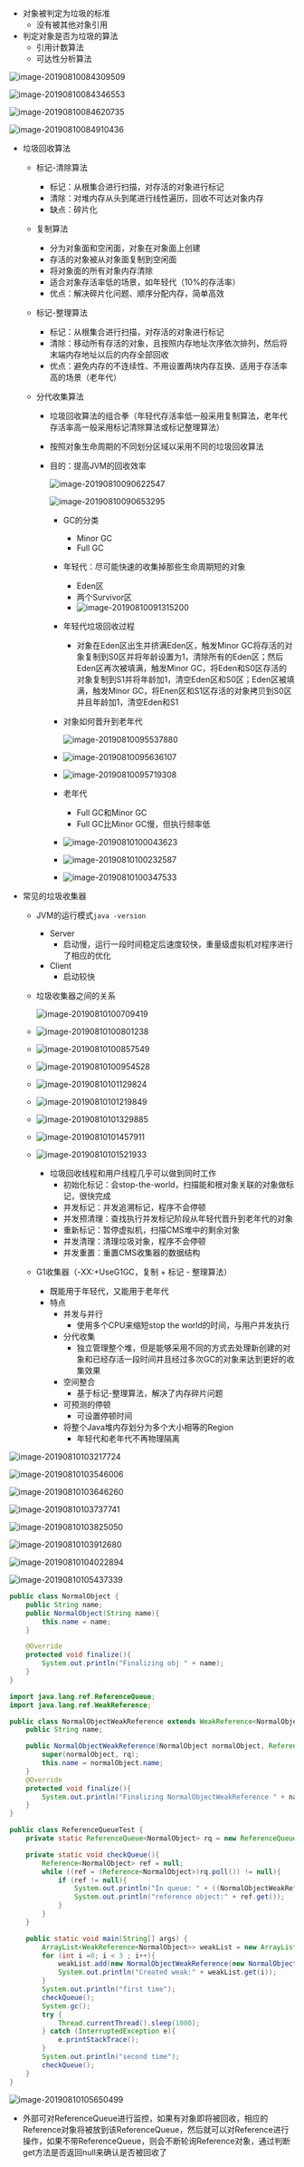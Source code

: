 * 对象被判定为垃圾的标准
  * 没有被其他对象引用
* 判定对象是否为垃圾的算法
  * 引用计数算法
  * 可达性分析算法

![image-20190810084309509](/Users/dingyuanjie/Documents/study/github/woodyprogram/img/image-20190810084309509.png)

![image-20190810084346553](/Users/dingyuanjie/Documents/study/github/woodyprogram/img/image-20190810084346553.png)

![image-20190810084620735](/Users/dingyuanjie/Documents/study/github/woodyprogram/img/image-20190810084620735.png)

![image-20190810084910436](/Users/dingyuanjie/Documents/study/github/woodyprogram/img/image-20190810084910436.png)

* 垃圾回收算法

  * 标记-清除算法

    * 标记：从根集合进行扫描，对存活的对象进行标记
    * 清除：对堆内存从头到尾进行线性遍历，回收不可达对象内存
    * 缺点：碎片化

  * 复制算法

    * 分为对象面和空闲面，对象在对象面上创建
    * 存活的对象被从对象面复制到空闲面
    * 将对象面的所有对象内存清除
    * 适合对象存活率低的场景，如年轻代（10%的存活率）
    * 优点：解决碎片化问题、顺序分配内存，简单高效

  * 标记-整理算法

    * 标记：从根集合进行扫描，对存活的对象进行标记
    * 清除：移动所有存活的对象，且按照内存地址次序依次排列，然后将末端内存地址以后的内存全部回收
    * 优点：避免内存的不连续性、不用设置两块内存互换、适用于存活率高的场景（老年代）

  * 分代收集算法

    * 垃圾回收算法的组合拳（年轻代存活率低一般采用复制算法，老年代存活率高一般采用标记清除算法或标记整理算法）

    * 按照对象生命周期的不同划分区域以采用不同的垃圾回收算法

    * 目的：提高JVM的回收效率

      ![image-20190810090622547](/Users/dingyuanjie/Documents/study/github/woodyprogram/img/image-20190810090622547.png)

      ![image-20190810090653295](/Users/dingyuanjie/Documents/study/github/woodyprogram/img/image-20190810090653295.png)

      * GC的分类

        * Minor GC
        * Full GC

      * 年轻代：尽可能快速的收集掉那些生命周期短的对象

        * Eden区
        * 两个Survivor区
        * ![image-20190810091315200](/Users/dingyuanjie/Documents/study/github/woodyprogram/img/image-20190810091315200.png)

      * 年轻代垃圾回收过程

        * 对象在Eden区出生并挤满Eden区，触发Minor GC将存活的对象复制到S0区并将年龄设置为1，清除所有的Eden区；然后Eden区再次被填满，触发Minor GC，将Eden和S0区存活的对象复制到S1并将年龄加1，清空Eden区和S0区；Eden区被填满，触发Minor GC，将Enen区和S1区存活的对象拷贝到S0区并且年龄加1，清空Eden和S1

      * 对象如何晋升到老年代

        ![image-20190810095537880](/Users/dingyuanjie/Documents/study/github/woodyprogram/img/image-20190810095537880.png)

      * ![image-20190810095636107](/Users/dingyuanjie/Documents/study/github/woodyprogram/img/image-20190810095636107.png)

      * ![image-20190810095719308](/Users/dingyuanjie/Documents/study/github/woodyprogram/img/image-20190810095719308.png)

      * 老年代

        * Full GC和Minor GC
        * Full GC比Minor GC慢，但执行频率低

      * ![image-20190810100043623](/Users/dingyuanjie/Documents/study/github/woodyprogram/img/image-20190810100043623.png)

      * ![image-20190810100232587](/Users/dingyuanjie/Documents/study/github/woodyprogram/img/image-20190810100232587.png)

      * ![image-20190810100347533](/Users/dingyuanjie/Documents/study/github/woodyprogram/img/image-20190810100347533.png)

* 常见的垃圾收集器

  * JVM的运行模式`java -version`

    * Server
      * 启动慢，运行一段时间稳定后速度较快，重量级虚拟机对程序进行了相应的优化
    * Client
      * 启动较快

  * 垃圾收集器之间的关系

    ![image-20190810100709419](/Users/dingyuanjie/Documents/study/github/woodyprogram/img/image-20190810100709419.png)

  * ![image-20190810100801238](/Users/dingyuanjie/Documents/study/github/woodyprogram/img/image-20190810100801238.png)

  * ![image-20190810100857549](/Users/dingyuanjie/Documents/study/github/woodyprogram/img/image-20190810100857549.png)

  * ![image-20190810100954528](/Users/dingyuanjie/Documents/study/github/woodyprogram/img/image-20190810100954528.png)

  * ![image-20190810101129824](/Users/dingyuanjie/Documents/study/github/woodyprogram/img/image-20190810101129824.png)

  * ![image-20190810101219849](/Users/dingyuanjie/Documents/study/github/woodyprogram/img/image-20190810101219849.png)

  * ![image-20190810101329885](/Users/dingyuanjie/Documents/study/github/woodyprogram/img/image-20190810101329885.png)

  * ![image-20190810101457911](/Users/dingyuanjie/Documents/study/github/woodyprogram/img/image-20190810101457911.png)

  * ![image-20190810101521933](/Users/dingyuanjie/Documents/study/github/woodyprogram/img/image-20190810101521933.png)

    * 垃圾回收线程和用户线程几乎可以做到同时工作
      * 初始化标记：会stop-the-world，扫描能和根对象关联的对象做标记，很快完成
      * 并发标记：并发追溯标记，程序不会停顿
      * 并发预清理：查找执行并发标记阶段从年轻代晋升到老年代的对象
      * 重新标记：暂停虚拟机，扫描CMS堆中的剩余对象
      * 并发清理：清理垃圾对象，程序不会停顿
      * 并发重置：重置CMS收集器的数据结构

  * G1收集器（-XX:+UseG1GC，复制 + 标记 - 整理算法）
    * 既能用于年轻代，又能用于老年代
    * 特点
      * 并发与并行
        * 使用多个CPU来缩短stop the world的时间，与用户并发执行
      * 分代收集
        * 独立管理整个堆，但是能够采用不同的方式去处理新创建的对象和已经存活一段时间并且经过多次GC的对象来达到更好的收集效果
      * 空间整合
        * 基于标记-整理算法，解决了内存碎片问题
      * 可预测的停顿
        * 可设置停顿时间
      * 将整个Java堆内存划分为多个大小相等的Region
        * 年轻代和老年代不再物理隔离

![image-20190810103217724](/Users/dingyuanjie/Documents/study/github/woodyprogram/img/image-20190810103217724.png)

![image-20190810103546006](/Users/dingyuanjie/Documents/study/github/woodyprogram/img/image-20190810103546006.png)

![image-20190810103646260](/Users/dingyuanjie/Documents/study/github/woodyprogram/img/image-20190810103646260.png)

![image-20190810103737741](/Users/dingyuanjie/Documents/study/github/woodyprogram/img/image-20190810103737741.png)

![image-20190810103825050](/Users/dingyuanjie/Documents/study/github/woodyprogram/img/image-20190810103825050.png)

![image-20190810103912680](/Users/dingyuanjie/Documents/study/github/woodyprogram/img/image-20190810103912680.png)

![image-20190810104022894](/Users/dingyuanjie/Documents/study/github/woodyprogram/img/image-20190810104022894.png)

![image-20190810105437339](/Users/dingyuanjie/Documents/study/github/woodyprogram/img/image-20190810105437339.png)

```java
public class NormalObject {
    public String name;
    public NormalObject(String name){
        this.name = name;
    }

    @Override
    protected void finalize(){
        System.out.println("Finalizing obj " + name);
    }
}
```

```java
import java.lang.ref.ReferenceQueue;
import java.lang.ref.WeakReference;

public class NormalObjectWeakReference extends WeakReference<NormalObject> {
    public String name;

    public NormalObjectWeakReference(NormalObject normalObject, ReferenceQueue<NormalObject> rq) {
        super(normalObject, rq);
        this.name = normalObject.name;
    }
    @Override
    protected void finalize(){
        System.out.println("Finalizing NormalObjectWeakReference " + name);
    }
}
```

```java
public class ReferenceQueueTest {
    private static ReferenceQueue<NormalObject> rq = new ReferenceQueue<NormalObject>();

    private static void checkQueue(){
        Reference<NormalObject> ref = null;
        while ((ref = (Reference<NormalObject>)rq.poll()) != null){
            if (ref != null){
                System.out.println("In queue: " + ((NormalObjectWeakReference)(ref)).name);
                System.out.println("reference object:" + ref.get());
            }
        }
    }

    public static void main(String[] args) {
        ArrayList<WeakReference<NormalObject>> weakList = new ArrayList<WeakReference<NormalObject>>();
        for (int i =0; i < 3 ; i++){
            weakList.add(new NormalObjectWeakReference(new NormalObject("Weak " + i),rq));
            System.out.println("Created weak:" + weakList.get(i));
        }
        System.out.println("first time");
        checkQueue();
        System.gc();
        try {
            Thread.currentThread().sleep(1000);
        } catch (InterruptedException e){
            e.printStackTrace();
        }
        System.out.println("second time");
        checkQueue();
    }
}
```

![image-20190810105650499](/Users/dingyuanjie/Documents/study/github/woodyprogram/img/image-20190810105650499.png)

* 外部可对ReferenceQueue进行监控，如果有对象即将被回收，相应的Reference对象将被放到该ReferenceQueue，然后就可以对Reference进行操作，如果不带ReferenceQueue，则会不断轮询Reference对象，通过判断get方法是否返回null来确认是否被回收了

